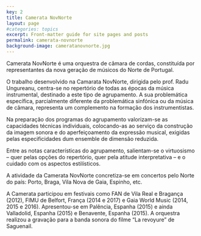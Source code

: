 ```yaml
---
key: 2
title: Camerata NovNorte
layout: page
#categories: topics
excerpt: Front-matter guide for site pages and posts
permalink: camerata-novnorte
background-image: cameratanovnorte.jpg
--- 
```

Camerata NovNorte é uma orquestra de câmara de cordas, constituída por representantes da nova geração de músicos do Norte de Portugal.  
  
O trabalho desenvolvido na Camarata NovNorte, dirigida pelo prof. Radu Ungureanu, centra-se no repertório de todas as épocas da música instrumental, destinado a este tipo de agrupamento. A sua problemática específica, parcialmente diferente da problemática sinfónica ou da música de câmara, representa um complemento na formação dos instrumentistas.  
  
Na preparação dos programas do agrupamento valorizam-se as capacidades técnicas individuais, colocando-as ao serviço da construção da imagem sonora e do aperfeiçoamento da expressão musical, exigidas pelas especificidades dum ensemble de dimensão reduzida.  
  
Entre as notas características do agrupamento, salientam-se o virtuosismo – quer pelas opções do repertório, quer pela atitude interpretativa – e o cuidado com os aspectos estilísticos.  
  
A atividade da Camerata NovNorte concretiza-se em concertos pelo Norte do país: Porto, Braga, Vila Nova de Gaia, Espinho, etc.   
  
A Camerata participou em festivais como FAN de Vila Real e Bragança (2012), FIMU de Belfort, França (2014 e 2017) e Gaia World Music (2014, 2015 e 2016).
Apresentou-se em Palência, Espanha (2015) e ainda Valladolid, Espanha (2015) e Benavente, Espanha (2015).
A orquestra realizou a gravação para a banda sonora do filme “La revoyure” de Saguenail.  
